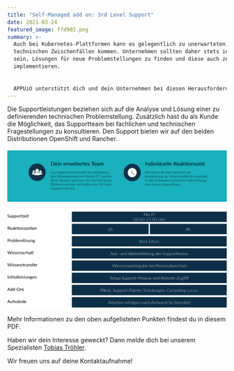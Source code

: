 ```yaml
---
title: "Self-Managed add on: 3rd Level Support"
date: 2021-03-24
featured_image: ffd902.png
summary: >-
  Auch bei Kubernetes-Plattformen kann es gelegentlich zu unerwarteten,
  technischen Zwischenfällen kommen. Unternehmen sollten daher stets in der Lage
  sein, Lösungen für neue Problemstellungen zu finden und diese auch zeitnah zu
  implementieren.


  APPUiO unterstützt dich und dein Unternehmen bei diesen Herausforderungen mit einem zuverlässigen und erfahrenen Support-Team. Unser Ziel ist es, das firmeninterne Know-how aufzubauen und bei Fragen als Experten zur Seite zu stehen.
---
```

Die Supportleistungen beziehen sich auf die Analyse und Lösung einer zu definierenden technischen Problemstellung. Zusätzlich hast du als Kunde die Möglichkeit, das Supportteam bei fachlichen und technischen Fragestellungen zu konsultieren. Den Support bieten wir auf den beiden Distributionen OpenShift und Rancher.

![](3rd-level-support_teil_1.png)

![](3rd-level-support_teil_2.png)

Mehr Informationen zu den oben aufgelisteten Punkten findest du in diesem PDF.

Haben wir dein Interesse geweckt? Dann melde dich bei unserem Spezialisten [Tobias Tröhler](mailto:troehler@puzzle.ch).

Wir freuen uns auf deine Kontaktaufnahme!